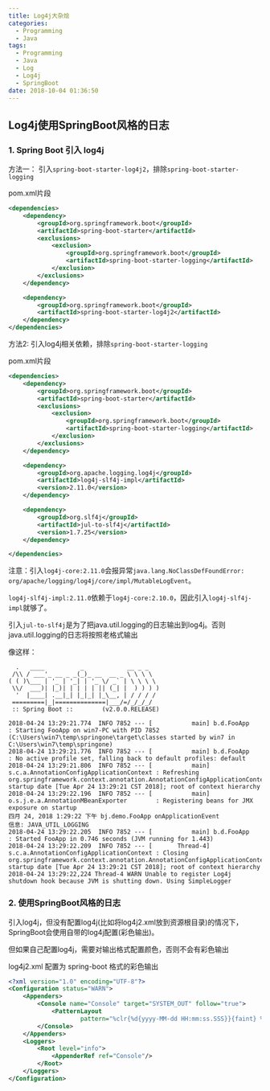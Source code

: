 ```yaml
---
title: Log4j大杂烩
categories:
  - Programming
  - Java
tags:
  - Programming
  - Java
  - Log
  - Log4j
  - SpringBoot
date: 2018-10-04 01:36:50
---
```


## Log4j使用SpringBoot风格的日志

### 1. Spring Boot 引入 log4j

方法一： 引入`spring-boot-starter-log4j2`，排除`spring-boot-starter-logging`

<!--more-->

pom.xml片段
```xml
<dependencies>
    <dependency>
        <groupId>org.springframework.boot</groupId>
        <artifactId>spring-boot-starter</artifactId>
        <exclusions>
            <exclusion>
                <groupId>org.springframework.boot</groupId>
                <artifactId>spring-boot-starter-logging</artifactId>
            </exclusion>
        </exclusions>
    </dependency>

    <dependency>
        <groupId>org.springframework.boot</groupId>
        <artifactId>spring-boot-starter-log4j2</artifactId>
    </dependency>
</dependencies>
```

方法2: 引入log4j相关依赖，排除`spring-boot-starter-logging`

pom.xml片段
```xml
<dependencies>
    <dependency>
        <groupId>org.springframework.boot</groupId>
        <artifactId>spring-boot-starter</artifactId>
        <exclusions>
            <exclusion>
                <groupId>org.springframework.boot</groupId>
                <artifactId>spring-boot-starter-logging</artifactId>
            </exclusion>
        </exclusions>
    </dependency>

    <dependency>
        <groupId>org.apache.logging.log4j</groupId>
        <artifactId>log4j-slf4j-impl</artifactId>
        <version>2.11.0</version>
    </dependency>

    <dependency>
        <groupId>org.slf4j</groupId>
        <artifactId>jul-to-slf4j</artifactId>
        <version>1.7.25</version>
    </dependency>

</dependencies>
```

注意：引入`log4j-core:2.11.0`会报异常`java.lang.NoClassDefFoundError: org/apache/logging/log4j/core/impl/MutableLogEvent`。

`log4j-slf4j-impl:2.11.0`依赖于`log4j-core:2.10.0`，因此引入`log4j-slf4j-impl`就够了。

引入`jul-to-slf4j`是为了把java.util.logging的日志输出到log4j。否则java.util.logging的日志将按照老格式输出

像这样：
```
  .   ____          _            __ _ _
 /\\ / ___'_ __ _ _(_)_ __  __ _ \ \ \ \
( ( )\___ | '_ | '_| | '_ \/ _` | \ \ \ \
 \\/  ___)| |_)| | | | | || (_| |  ) ) ) )
  '  |____| .__|_| |_|_| |_\__, | / / / /
 =========|_|==============|___/=/_/_/_/
 :: Spring Boot ::        (v2.0.0.RELEASE)

2018-04-24 13:29:21.774  INFO 7852 --- [           main] b.d.FooApp                               : Starting FooApp on win7-PC with PID 7852 (C:\Users\win7\temp\springone\target\classes started by win7 in C:\Users\win7\temp\springone)
2018-04-24 13:29:21.776  INFO 7852 --- [           main] b.d.FooApp                               : No active profile set, falling back to default profiles: default
2018-04-24 13:29:21.806  INFO 7852 --- [           main] s.c.a.AnnotationConfigApplicationContext : Refreshing org.springframework.context.annotation.AnnotationConfigApplicationContext@3fc2959f: startup date [Tue Apr 24 13:29:21 CST 2018]; root of context hierarchy
2018-04-24 13:29:22.196  INFO 7852 --- [           main] o.s.j.e.a.AnnotationMBeanExporter        : Registering beans for JMX exposure on startup
四月 24, 2018 1:29:22 下午 bj.demo.FooApp onApplicationEvent
信息: JAVA_UTIL_LOGGING
2018-04-24 13:29:22.205  INFO 7852 --- [           main] b.d.FooApp                               : Started FooApp in 0.746 seconds (JVM running for 1.443)
2018-04-24 13:29:22.209  INFO 7852 --- [       Thread-4] s.c.a.AnnotationConfigApplicationContext : Closing org.springframework.context.annotation.AnnotationConfigApplicationContext@3fc2959f: startup date [Tue Apr 24 13:29:21 CST 2018]; root of context hierarchy
2018-04-24 13:29:22,224 Thread-4 WARN Unable to register Log4j shutdown hook because JVM is shutting down. Using SimpleLogger
```

### 2. 使用SpringBoot风格的日志

引入log4j，但没有配置log4j(比如将log4j2.xml放到资源根目录)的情况下，SpringBoot会使用自带的log4j配置(彩色输出)。

但如果自己配置log4j，需要对输出格式配置颜色，否则不会有彩色输出

log4j2.xml 配置为 spring-boot 格式的彩色输出
```xml
<?xml version="1.0" encoding="UTF-8"?>
<Configuration status="WARN">
    <Appenders>
        <Console name="Console" target="SYSTEM_OUT" follow="true">
            <PatternLayout
                    pattern="%clr{%d{yyyy-MM-dd HH:mm:ss.SSS}}{faint} %clr{%5p} %clr{${sys:PID}}{magenta} %clr{---}{faint} %clr{[%15.15t]}{faint} %clr{%-40.40c{1.}}{cyan} %clr{:}{faint} %m%n%xwEx"/>
        </Console>
    </Appenders>
    <Loggers>
        <Root level="info">
            <AppenderRef ref="Console"/>
        </Root>
    </Loggers>
</Configuration>
```

